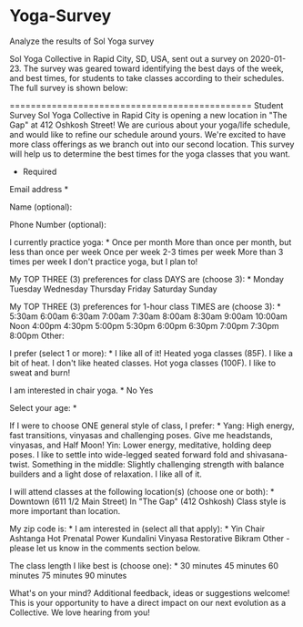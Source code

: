 # Yoga-Survey
Analyze the results of Sol Yoga survey

Sol Yoga Collective in Rapid City, SD, USA, sent out a survey on 2020-01-23. The survey was geared toward identifying the best days of the week, and best times, for students to take classes according to their schedules. The full survey is shown below:

==============================================
Student Survey
Sol Yoga Collective in Rapid City is opening a new location in "The Gap" at 412 Oshkosh Street! We are curious about your yoga/life schedule, and would like to refine our schedule around yours. We're excited to have more class offerings as we branch out into our second location. This survey will help us to determine the best times for the yoga classes that you want.

* Required

Email address *

Name (optional):

Phone Number (optional):

I currently practice yoga: *
 Once per month
 More than once per month, but less than once per week
 Once per week
 2-3 times per week
 More than 3 times per week
 I don't practice yoga, but I plan to!

My TOP THREE (3) preferences for class DAYS are (choose 3): *
 Monday
 Tuesday
 Wednesday
 Thursday
 Friday
 Saturday
 Sunday

My TOP THREE (3) preferences for 1-hour class TIMES are (choose 3): *
 5:30am
 6:00am
 6:30am
 7:00am
 7:30am
 8:00am
 8:30am
 9:00am
 10:00am
 Noon
 4:00pm
 4:30pm
 5:00pm
 5:30pm
 6:00pm
 6:30pm
 7:00pm
 7:30pm
 8:00pm
 Other:

I prefer (select 1 or more): *
 I like all of it!
 Heated yoga classes (85F). I like a bit of heat.
 I don't like heated classes.
 Hot yoga classes (100F). I like to sweat and burn!

I am interested in chair yoga. *
 No
 Yes

Select your age: *

If I were to choose ONE general style of class, I prefer: *
 Yang: High energy, fast transitions, vinyasas and challenging poses. Give me headstands, vinyasas, and Half Moon! 
 Yin: Lower energy, meditative, holding deep poses. I like to settle into wide-legged  seated forward fold and shivasana-twist.
 Something in the middle: Slightly challenging strength with balance builders and a light dose of relaxation.
 I like all of it.

I will attend classes at the following location(s) (choose one or both): *
 Downtown (611 1/2 Main Street)
 In "The Gap" (412 Oshkosh)
 Class style is more important than location.

My zip code is: *
 I am interested in (select all that apply): *
 Yin
 Chair
 Ashtanga
 Hot
 Prenatal
 Power
 Kundalini
 Vinyasa
 Restorative
 Bikram
 Other - please let us know in the comments section below.

The class length I like best is (choose one): *
 30 minutes
 45 minutes
 60 minutes
 75 minutes
 90 minutes

What's on your mind? Additional feedback, ideas or suggestions welcome! This is your opportunity to have a direct impact on our next evolution as a Collective. We love hearing from you!
